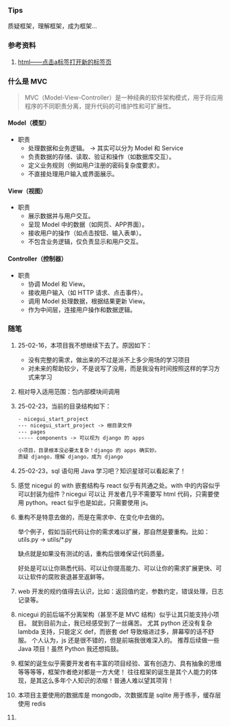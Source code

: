 ### Tips
质疑框架，理解框架，成为框架...

### 参考资料
1. [html——点击a标签打开新的标签页](https://blog.csdn.net/qq_38322527/article/details/103503255)

### 什么是 MVC
> MVC（Model-View-Controller）是一种经典的软件架构模式，用于将应用程序的不同职责分离，提升代码的可维护性和可扩展性。
#### Model（模型）
- 职责
  - 处理数据和业务逻辑。 -> 其实可以分为 Model 和 Service
  - 负责数据的存储、读取、验证和操作（如数据库交互）。
  - 定义业务规则（例如用户注册的密码复杂度要求）。
  - 不直接处理用户输入或界面展示。

#### View（视图）
- 职责
  - 展示数据并与用户交互。
  - 呈现 Model 中的数据（如网页、APP界面）。
  - 接收用户的操作（如点击按钮、输入表单）。
  - 不包含业务逻辑，仅负责显示和用户交互。

#### Controller（控制器）
- 职责
  - 协调 Model 和 View。
  - 接收用户输入（如 HTTP 请求、点击事件）。
  - 调用 Model 处理数据，根据结果更新 View。
  - 作为中间层，连接用户操作和数据逻辑。


### 随笔
1. 25-02-16，本项目我不想继续下去了。原因如下：
   - 没有完整的需求，做出来的不过是派不上多少用场的学习项目
   - 对未来的帮助较少，不是说写了没用，而是我没有时间按照这样的学习方式来学习
2. 相对导入适用范围：包内部模块间调用
3. 25-02-23，当前的目录结构如下：
   ```txt
   - nicegui_start_project
   --- nicegui_start_project -> 根目录文件
   --- pages
   ----- components -> 可以视为 django 的 apps
   
   小项目，目录根本没必要太复杂！django 的 apps 确实妙。
   质疑 django，理解 django，成为 django
   ```
4. 25-02-23，sql 语句用 Java 学习吧？知识星球可以看起来了！
5. 感觉 nicegui 的 with 嵌套结构与 react 似乎有共通之处。with 中的内容似乎可以封装为组件？nicegui 可以让
   开发者几乎不需要写 html 代码，只需要使用 python。react 似乎也是如此，只需要使用 js。
6. 重构不是特意去做的，而是在需求中、在变化中去做的。

   举个例子，假如当前代码让你的需求难以扩展，那自然是要重构。比如：utils.py -> utils/*.py

   缺点就是如果没有测试的话，重构后很难保证代码质量。

   好处是可以让你熟悉代码、可以让你提高能力、可以让你的需求扩展更快、可以让软件的腐败衰退甚至返鲜等。
7. web 开发的规约值得去认识，比如：返回值约定，参数约定，错误处理，日志记录等。
8. nicegui 的前后端不分离架构（甚至不是 MVC 结构）似乎让其只能支持小项目。
   就到目前为止，我已经感受到了一丝痛苦。
   尤其 python 还没有复杂 lambda 支持，只能定义 def，而嵌套 def 导致缩进过多，屏幕窄的话不舒服。
   个人认为，js 还是很不错的，但是前端我很难深入的。
   推荐后续做一些 Java 项目！虽然 Python 我还想捣鼓。
9. 框架的诞生似乎需要开发者有丰富的项目经验、富有创造力、具有抽象的思维等等等等，框架作者绝对都是一方大佬！
   往往框架的诞生是其个人能力的体现，是其这么多年个人知识的浓缩！普通人难以望其项背！
10. 本项目主要使用的数据库是 mongodb，次数据库是 sqlite 用于练手，缓存层使用 redis
11. 
   

